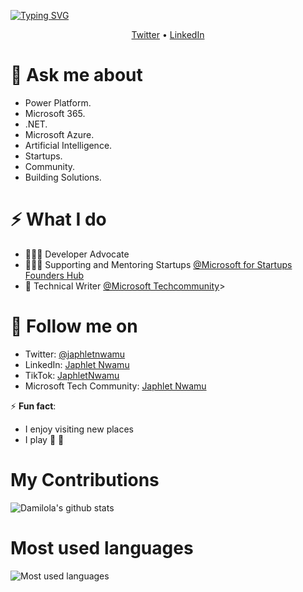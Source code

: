 <!-- <h3 align="center">Hi there! 👋  I'm Japhlet Nwamu</h3> -->

[![Typing SVG](https://readme-typing-svg.herokuapp.com?size=25&duration=2500&color=8C43EA&vCenter=true&width=300&height=40&lines=Hi+there+%F0%9F%91%8B%F0%9F%8F%BB;I'm+Dami+Sparks)](https://git.io/typing-svg)

<p align="center">
  <a href="//twitter.com/japhletnwamu">Twitter</a> • 
  <a href="//www.linkedin.com/in/japhletnwamu">LinkedIn</a>
</p>
<!-- > ✨ I'm a Developer Advocate -->

# 💬 Ask me about 
* Power Platform.
* Microsoft 365.
* .NET.
* Microsoft Azure.
* Artificial Intelligence.
* Startups.
* Community.
* Building Solutions.


# ⚡️ What I do
- 👨🏾‍💻 Developer Advocate
- 👨🏾‍🏫 Supporting and Mentoring Startups [@Microsoft for Startups Founders Hub](https://www.aka.ms/JoinMSFoundersHub/)
- 📝 Technical Writer [@Microsoft Techcommunity](https://aka.ms/MSFTTechCommunity)>

# 👀 Follow me on

- Twitter: [@japhletnwamu](https://twitter.com/DamiSparks) 
- LinkedIn: [Japhlet Nwamu](https://www.linkedin.com/in/japhletnwamu)
- TikTok: [JaphletNwamu](https://tiktok.com/@japhletnwamu)
- Microsoft Tech Community: [Japhlet Nwamu](https://damisparks.medium.com/)

⚡ **Fun fact**:

- I enjoy visiting new places
- I play 🎸 🥁 


# My Contributions

![Damilola's github stats](https://github-readme-stats.vercel.app/api?username=japhletnwamu&count_private=true&show_icons=true&theme=dark)

# Most used languages
![Most used languages](https://github-readme-stats.vercel.app/api/top-langs/?username=japhletnwamu&count_private=true&layout=compact&title_color=553c9a&text_color=1a202c&hide=jupyter%20notebook,html)

<!--
**damisparks/damisparks** is a ✨ _special_ ✨ repository because its `README.md` (this file) appears on your GitHub profile.

Here are some ideas to get you started:

- 🌱 I’m currently learning ...
- 👯 I’m looking to collaborate on ...
- 🤔 I’m looking for help with ...
- 💬 Ask me about ...
- 📫 How to reach me: ...
- 😄 Pronouns: ...
- ⚡ Fun fact: ...
-->
